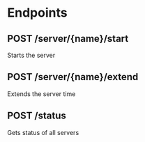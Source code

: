 # Endpoints

## POST /server/{name}/start
Starts the server
## POST /server/{name}/extend
Extends the server time
## POST /status
Gets status of all servers